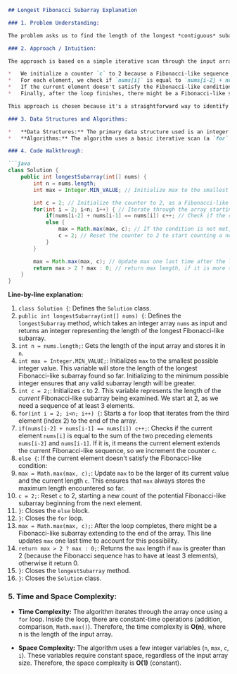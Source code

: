 ```markdown
## Longest Fibonacci Subarray Explanation

### 1. Problem Understanding:

The problem asks us to find the length of the longest *contiguous* subarray within a given array `nums` that forms a Fibonacci-like sequence. A Fibonacci-like sequence is defined as a sequence where each element is the sum of the two preceding elements (similar to the Fibonacci sequence). We need to return the maximum length of such a subarray. The length of the Fibonacci-like sequence has to be at least 3.

### 2. Approach / Intuition:

The approach is based on a simple iterative scan through the input array `nums`. The key idea is to keep track of the current length of a potential Fibonacci-like subarray as we iterate.

*   We initialize a counter `c` to 2 because a Fibonacci-like sequence needs at least three elements.  We'll start checking from the third element (`i = 2`) to see if it matches the sum of the previous two.
*   For each element, we check if `nums[i]` is equal to `nums[i-2] + nums[i-1]`. If it is, we increment the counter `c`.
*   If the current element doesn't satisfy the Fibonacci-like condition, it means the current sequence has ended. We then update the maximum length encountered so far (`max`) with the current length `c` (if `c` is greater than `max`). We also reset `c` back to 2 to start counting a new potential Fibonacci-like subarray.
*   Finally, after the loop finishes, there might be a Fibonacci-like sequence that extends to the very end of the array.  So, we need to update `max` one last time outside the loop.

This approach is chosen because it's a straightforward way to identify and track the length of contiguous Fibonacci-like subarrays.  It avoids unnecessary complexity, using a simple iteration and comparison.

### 3. Data Structures and Algorithms:

*   **Data Structures:** The primary data structure used is an integer array `nums`.  No other complex data structures are involved.
*   **Algorithms:** The algorithm uses a basic iterative scan (a `for` loop) to traverse the array and conditional statements (`if/else`) for checking the Fibonacci-like condition.  It also utilizes `Math.max()` to keep track of the maximum length seen so far.

### 4. Code Walkthrough:

```java
class Solution {
    public int longestSubarray(int[] nums) {
        int n = nums.length;
        int max = Integer.MIN_VALUE; // Initialize max to the smallest possible integer. This will be updated with valid values.

        int c = 2; // Initialize the counter to 2, as a Fibonacci-like sequence requires at least 3 elements. We begin considering our sequence from the third element.
        for(int i = 2; i<n; i++) { // Iterate through the array starting from the third element (index 2).
            if(nums[i-2] + nums[i-1] == nums[i]) c++; // Check if the current element is the sum of the previous two. If so, increment the counter.
            else {
                max = Math.max(max, c); // If the condition is not met, update the maximum length if the current length is greater.
                c = 2; // Reset the counter to 2 to start counting a new potential Fibonacci-like subarray.
            }
        }

        max = Math.max(max, c); // Update max one last time after the loop, in case the longest sequence extends to the end of the array.
        return max > 2 ? max : 0; // return max length, if it is more than 2 else return 0.
    }
}
```

**Line-by-line explanation:**

1.  `class Solution {`: Defines the `Solution` class.
2.  `public int longestSubarray(int[] nums) {`: Defines the `longestSubarray` method, which takes an integer array `nums` as input and returns an integer representing the length of the longest Fibonacci-like subarray.
3.  `int n = nums.length;`: Gets the length of the input array and stores it in `n`.
4.  `int max = Integer.MIN_VALUE;`: Initializes `max` to the smallest possible integer value. This variable will store the length of the longest Fibonacci-like subarray found so far.  Initializing to the minimum possible integer ensures that any valid subarray length will be greater.
5.  `int c = 2;`: Initializes `c` to 2.  This variable represents the length of the *current* Fibonacci-like subarray being examined. We start at 2, as we need a sequence of at least 3 elements.
6.  `for(int i = 2; i<n; i++) {`: Starts a `for` loop that iterates from the third element (index 2) to the end of the array.
7.  `if(nums[i-2] + nums[i-1] == nums[i]) c++;`: Checks if the current element `nums[i]` is equal to the sum of the two preceding elements `nums[i-2]` and `nums[i-1]`. If it is, it means the current element extends the current Fibonacci-like sequence, so we increment the counter `c`.
8.  `else {`: If the current element doesn't satisfy the Fibonacci-like condition:
9.  `max = Math.max(max, c);`: Update `max` to be the larger of its current value and the current length `c`. This ensures that `max` always stores the maximum length encountered so far.
10. `c = 2;`: Reset `c` to 2, starting a new count of the potential Fibonacci-like subarray beginning from the next element.
11. `}`: Closes the `else` block.
12. `}`: Closes the `for` loop.
13. `max = Math.max(max, c);`: After the loop completes, there might be a Fibonacci-like subarray extending to the end of the array. This line updates `max` one last time to account for this possibility.
14. `return max > 2 ? max : 0;`: Returns the `max` length if `max` is greater than 2 (because the Fibonacci sequence has to have at least 3 elements), otherwise it return 0.
15. `}`: Closes the `longestSubarray` method.
16. `}`: Closes the `Solution` class.

### 5. Time and Space Complexity:

*   **Time Complexity:** The algorithm iterates through the array once using a `for` loop.  Inside the loop, there are constant-time operations (addition, comparison, `Math.max()`). Therefore, the time complexity is **O(n)**, where n is the length of the input array.

*   **Space Complexity:** The algorithm uses a few integer variables (`n`, `max`, `c`, `i`). These variables require constant space, regardless of the input array size. Therefore, the space complexity is **O(1)** (constant).
